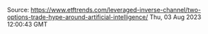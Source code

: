 Source: https://www.etftrends.com/leveraged-inverse-channel/two-options-trade-hype-around-artificial-intelligence/
Thu, 03 Aug 2023 12:00:43 GMT

